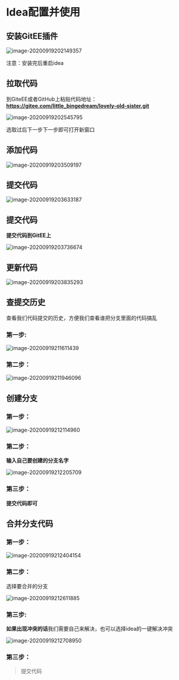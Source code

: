 
# Idea配置并使用

## 安装GitEE插件


<img src="./images/image-20200919202149357.png" alt="image-20200919202149357" />



注意：安装完后重启idea

## 拉取代码



到GiteEE或者GitHub上粘贴代码地址：  **https://gitee.com/little_bingedream/lovely-old-sister.git**



<img src="./images/image-20200919202545795.png" alt="image-20200919202545795" />



选取过后下一步下一步即可打开新窗口



## 添加代码



<img src="./images/image-20200919203509197.png" alt="image-20200919203509197" />



## 提交代码



<img src="./images/image-20200919203633187.png" alt="image-20200919203633187" />



## 提交代码



**提交代码到GitEE上**



<img src="./images/image-20200919203736674.png" alt="image-20200919203736674" />



## 更新代码



<img src="./images/image-20200919203835293.png" alt="image-20200919203835293" />



## 查提交历史



查看我们代码提交的历史，方便我们查看谁把分支里面的代码搞乱



###  第一步:

<img src="./images/image-20200919211611439.png" alt="image-20200919211611439" />



### 第二步：



<img src="./images/image-20200919211946096.png" alt="image-20200919211946096" />

## 创建分支



### 第一步：



![image-20200919212114960](./images/image-20200919212114960.png)



### 第二步：



**输入自己要创建的分支名字**



![image-20200919212205709](./images/image-20200919212205709.png)



### 第三步：



**提交代码即可**



## 合并分支代码

### 第一步：

<img src="./images/image-20200919212404154.png" alt="image-20200919212404154" />

### 第二步：



选择要合并的分支



<img src="./images/image-20200919212611885.png" alt="image-20200919212611885" />

### 第三步:



**如果出现冲突的话**我们需要自己来解决，也可以选择idea的一键解决冲突



<img src="./images/image-20200919212708950.png" alt="image-20200919212708950" />

### 第三步：

> 提交代码


